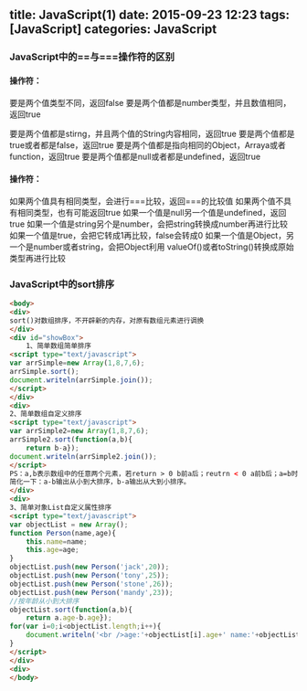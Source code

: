 title: JavaScript(1)
date: 2015-09-23 12:23
tags: [JavaScript]
categories: JavaScript 
---
### JavaScript中的==与===操作符的区别

#### 操作符：

要是两个值类型不同，返回false 
要是两个值都是number类型，并且数值相同，返回true

要是两个值都是stirng，并且两个值的String内容相同，返回true 
要是两个值都是true或者都是false，返回true 
要是两个值都是指向相同的Object，Arraya或者function，返回true 
要是两个值都是null或者都是undefined，返回true
#### 操作符：
如果两个值具有相同类型，会进行===比较，返回===的比较值 
如果两个值不具有相同类型，也有可能返回true 
如果一个值是null另一个值是undefined，返回true 
如果一个值是string另个是number，会把string转换成number再进行比较 
如果一个值是true，会把它转成1再比较，false会转成0 
如果一个值是Object，另一个是number或者string，会把Object利用 valueOf()或者toString()转换成原始类型再进行比较 

### JavaScript中的sort排序
```html
<body>  
<div>  
sort()对数组排序，不开辟新的内存，对原有数组元素进行调换  
</div>  
<div id="showBox">  
    1、简单数组简单排序  
<script type="text/javascript">  
var arrSimple=new Array(1,8,7,6);  
arrSimple.sort();  
document.writeln(arrSimple.join());  
</script>  
</div>  
<div>  
2、简单数组自定义排序  
<script type="text/javascript">  
var arrSimple2=new Array(1,8,7,6);  
arrSimple2.sort(function(a,b){  
    return b-a});  
document.writeln(arrSimple2.join());  
</script>  
PS：a,b表示数组中的任意两个元素，若return > 0 b前a后；reutrn < 0 a前b后；a=b时存在浏览器兼容  
简化一下：a-b输出从小到大排序，b-a输出从大到小排序。  
</div>  
<div>  
3、简单对象List自定义属性排序  
<script type="text/javascript">  
var objectList = new Array();  
function Person(name,age){  
    this.name=name;  
    this.age=age;  
}  
objectList.push(new Person('jack',20));  
objectList.push(new Person('tony',25));  
objectList.push(new Person('stone',26));  
objectList.push(new Person('mandy',23));  
//按年龄从小到大排序  
objectList.sort(function(a,b){  
    return a.age-b.age});  
for(var i=0;i<objectList.length;i++){  
    document.writeln('<br />age:'+objectList[i].age+' name:'+objectList[i].name);  
}  
</script>  
</div>  
<div>  
</body>
```